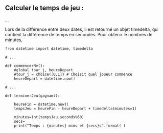 ## Calculer le temps de jeu :

...

Lors de la différence entre deux dates, il est retourné un objet timedelta, qui contient la différence de temps en secondes. Pour obtenir le nombres de minutes, 


```
from datetime import datetime, timedelta

# ...

def commencerNv():
    #global tour_j, heureDepart
    #tour_j = choice([0,1]) # Choisit quel joueur commence
    heureDepart = datetime.now()

# ...

def terminerJeu(gagnant):

    heureFin = datetime.now()
    tempsJeu = heureFin - heureDepart + timedelta(minutes=1)

    minutes=int(tempsJeu.seconds%60)
    secs=
    print("Temps : {minutes} mins et {secs}s".format( )

```